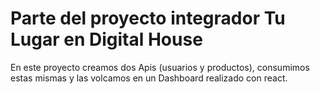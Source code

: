 # Parte del proyecto integrador Tu Lugar en Digital House

En este proyecto creamos dos Apis (usuarios y productos), consumimos estas mismas y las volcamos en un Dashboard realizado con react.

